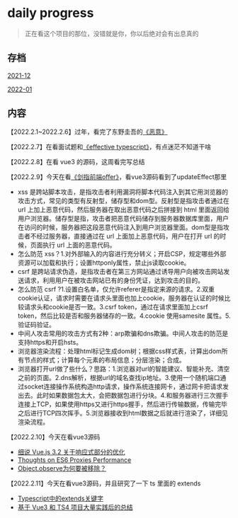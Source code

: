 # daily progress

> 正在看这个项目的那位，没错就是你，你以后绝对会有出息真的

## 存档

[2021-12](./2021-12)

[2022-01](./2022-01)

## 内容

【2022.2.1~2022.2.6】过年，看完了东野圭吾的[《恶意》](https://book.douban.com/subject/3646172/)

【2022.2.7】在看面试题和[《effective typescript》](https://book.douban.com/subject/34893998/)，有点迷茫不知道干啥

【2022.2.8】在看 vue3 的源码，这周看完写总结

【2022.2.9】今天在看[《剑指前端offer》](https://febook.hzfe.org/awesome-interview/book1/network-security)，看vue3源码看到了updateEffect那里

- xss 是跨站脚本攻击，是指攻击者利用漏洞将脚本代码注入到其它用浏览器的攻击方式，常见的类型有反射型，储存型和dom型。反射型是指攻击者通过在 url 上加上恶意代码，然后服务器在取出恶意代码之后拼接到 html 里面返回给用户浏览器。储存型是指，攻击者把恶意代码储存到服务器数据库里面，用户在访问的时候，服务器把这段恶意代码注入到用户浏览器里面。dom型是指攻击者不经过服务器，直接通过在 url 上面加上恶意代码，用户在打开 url 的时候，页面执行 url 上面的恶意代码。
- 怎么防范 xss？1.对外部输入的内容进行充分转义；开启CSP，规定哪些外部资源可以加载和执行；设置httponly属性，禁止js读取cookie。
- csrf 是跨站请求伪造，是指攻击者在第三方网站通过诱导用户向被攻击网站发送请求，利用用户在被攻击网站已有的身份凭证，达到攻击的目的。
- 怎么防范 csrf ?1.设置白名单，仅允许referer是指定来源的请求。2.双重cookie认证，请求时需要在请求头里面也加上cookie，服务器在认证的时候比较请求头和cookie是否一致。3.csrf token，通过在请求里面加上csrf token，然后比较是否和服务器储存的一致。4.cookie 使用samesite 属性。5.验证码验证。
- 中间人攻击常用的攻击方式有2种：arp欺骗和dns欺骗。中间人攻击的防范是支持https和开启hsts。
- 浏览器渲染流程：处理html标记生成dom树；根据css样式表，计算出dom所有节点的样式；计算每个元素的布局信息；分层渲染；合成。
- 浏览器打开url做了些什么？思路：1.浏览器对url的智能建议、智能补充、清空之前的页面。2.dns解析，根据url的域名查找ip地址。3.使用一个随机端口通过socket连接操作系统构造http请求，操作系统连接网卡，通过网卡把请求发出去。此时如果数据包太大，会把数据包进行分块。4.和服务器进行三次握手连接上TCP，如果使用https又进行https握手，然后进行传输数据，传输完毕之后进行TCP四次挥手。5.浏览器接收到html数据之后就进行渲染了，详细见渲染流程。

【2022.2.10】今天在看vue3源码

- [细说 Vue.js 3.2 关于响应式部分的优化](https://juejin.cn/post/6995732683435278344)
- [Thoughts on ES6 Proxies Performance](https://thecodebarbarian.com/thoughts-on-es6-proxies-performance)
- [Object.observe为何要被移除？](https://github.com/luokuning/blogs/issues/1)

【2022.2.11】今天在看vue3源码，并且研究了一下 ts 里面的 extends

- [Typescript中的extends关键字](https://blog.csdn.net/qq_34998786/article/details/120300361?spm=1001.2014.3001.5502)
- [基于 Vue3 和 TS4 项目大量实践后的总结](https://blog.csdn.net/qq_34998786/article/details/121601292)






